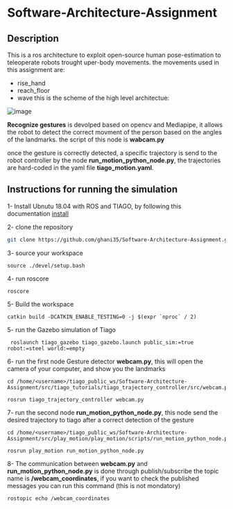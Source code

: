 # Software-Architecture-Assignment
## Description
This is a ros architecture to exploit open-source human pose-estimation to teleoperate robots trought uper-body movements. the movements used in this assignment are: 
* rise_hand
* reach_floor
* wave
this is the scheme of the high level architectue: 

![image](https://user-images.githubusercontent.com/91313196/178319382-9fd768a9-c97d-4b8e-a436-5b38cbcc1724.png)


**Recognize gestures** is devolped based on opencv and Mediapipe, it allows the robot to detect the correct movment of the person based 
on the angles of the landmarks. the script of this node is **wabcam.py**

once the gesture is correctly detected, a specific trajectory is send to the robot controller by the node **run_motion_python_node.py**,
the trajectories are hard-coded in the yaml file **tiago_motion.yaml**.

## Instructions for running the simulation
1- Install Ubnutu 18.04 with ROS and TIAGO, by following this documentation [install](http://wiki.ros.org/Robots/TIAGo/Tutorials/Installation/InstallUbuntuAndROS)

2- clone the repository
```bash
git clone https://github.com/ghani35/Software-Architecture-Assignment.git 
```
3- source your workspace 
```
source ./devel/setup.bash
```
4- run roscore
```
roscore 
```
5- Build the workspace
```
catkin build -DCATKIN_ENABLE_TESTING=0 -j $(expr `nproc` / 2)
```
5- run the Gazebo simulation of Tiago 
```
 roslaunch tiago_gazebo tiago_gazebo.launch public_sim:=true robot:=steel world:=empty
```
6- run the first node Gesture detector  **webcam.py**, this will open the camera of your computer, and show you the landmarks
```
cd /home/<username>/tiago_public_ws/Software-Architecture-Assignment/src/tiago_tutorials/tiago_trajectory_controller/src/webcam.py
```
```
rosrun tiago_trajectory_controller webcam.py
```
7- run the second node **run_motion_python_node.py**, this node send the desired trajectory to tiago after a correct detection of the gesture
```
cd /home/<username>/tiago_public_ws/Software-Architecture-Assignment/src/play_motion/play_motion/scripts/run_motion_python_node.py
```
```
rosrun play_motion run_motion_python_node.py
```
8- The communication between **webcam.py** and **run_motion_python_node.py** is done through publish/subscribe 
the topic name is **/webcam_coordinates**, if you want to check the published messages you can run this command (this is not mondatory)
```
rostopic echo /webcam_coordinates 
```
 


